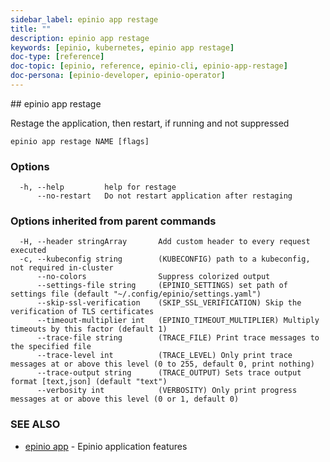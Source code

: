 ```yaml
---
sidebar_label: epinio app restage
title: ""
description: epinio app restage
keywords: [epinio, kubernetes, epinio app restage]
doc-type: [reference]
doc-topic: [epinio, reference, epinio-cli, epinio-app-restage]
doc-persona: [epinio-developer, epinio-operator]
---
```


<head>
  <link rel="canonical" href="https://docs.epinio.io/references/commands/cli/app/epinio_app_restage"/>
</head>
## epinio app restage

Restage the application, then restart, if running and not suppressed

```
epinio app restage NAME [flags]
```

### Options

```
  -h, --help         help for restage
      --no-restart   Do not restart application after restaging
```

### Options inherited from parent commands

```
  -H, --header stringArray       Add custom header to every request executed
  -c, --kubeconfig string        (KUBECONFIG) path to a kubeconfig, not required in-cluster
      --no-colors                Suppress colorized output
      --settings-file string     (EPINIO_SETTINGS) set path of settings file (default "~/.config/epinio/settings.yaml")
      --skip-ssl-verification    (SKIP_SSL_VERIFICATION) Skip the verification of TLS certificates
      --timeout-multiplier int   (EPINIO_TIMEOUT_MULTIPLIER) Multiply timeouts by this factor (default 1)
      --trace-file string        (TRACE_FILE) Print trace messages to the specified file
      --trace-level int          (TRACE_LEVEL) Only print trace messages at or above this level (0 to 255, default 0, print nothing)
      --trace-output string      (TRACE_OUTPUT) Sets trace output format [text,json] (default "text")
      --verbosity int            (VERBOSITY) Only print progress messages at or above this level (0 or 1, default 0)
```

### SEE ALSO

* [epinio app](./epinio_app.md)	 - Epinio application features

